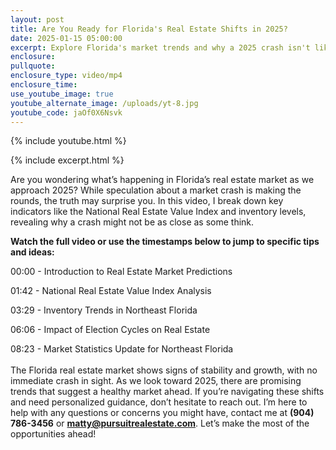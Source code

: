 ```yaml
---
layout: post
title: Are You Ready for Florida's Real Estate Shifts in 2025?
date: 2025-01-15 05:00:00
excerpt: Explore Florida's market trends and why a 2025 crash isn't likely.
enclosure:
pullquote:
enclosure_type: video/mp4
enclosure_time:
use_youtube_image: true
youtube_alternate_image: /uploads/yt-8.jpg
youtube_code: jaOf0X6Nsvk
---
```

{% include youtube.html %}

{% include excerpt.html %}

Are you wondering what’s happening in Florida’s real estate market as we approach 2025? While speculation about a market crash is making the rounds, the truth may surprise you. In this video, I break down key indicators like the National Real Estate Value Index and inventory levels, revealing why a crash might not be as close as some think.

**Watch the full video or use the timestamps below to jump to specific tips and ideas:**

00:00 - Introduction to Real Estate Market Predictions

01:42 - National Real Estate Value Index Analysis

03:29 - Inventory Trends in Northeast Florida

06:06 - Impact of Election Cycles on Real Estate

08:23 - Market Statistics Update for Northeast Florida<br><br>The Florida real estate market shows signs of stability and growth, with no immediate crash in sight. As we look toward 2025, there are promising trends that suggest a healthy market ahead. If you’re navigating these shifts and need personalized guidance, don’t hesitate to reach out. I’m here to help with any questions or concerns you might have, contact me at **(904) 786-3456** or [**matty@pursuitrealestate.com**](mailto:matty@pursuitrealestate.com). Let’s make the most of the opportunities ahead!
